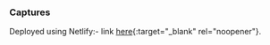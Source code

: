 ### Captures
Deployed using Netlify:- link [here](https://ubiquitous-gnome-78ccaf.netlify.app/){:target="_blank" rel="noopener"}.
